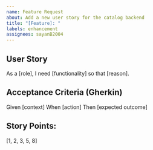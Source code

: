 ```yaml
---
name: Feature Request
about: Add a new user story for the catalog backend
title: "[Feature]: "
labels: enhancement
assignees: sayanB2004
---
```


## User Story
As a [role], I need [functionality] so that [reason].

## Acceptance Criteria (Gherkin)
Given [context]
When [action]
Then [expected outcome]

## Story Points:
[1, 2, 3, 5, 8]
